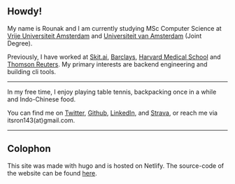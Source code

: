 ## Howdy!

My name is Rounak and I am currently studying MSc Computer Science at [Vrije Universiteit Amsterdam](https://vu.nl/en) and [Universiteit van Amsterdam](https://www.uva.nl/en) (Joint Degree).

Previously, I have worked at [Skit.ai](https://skit.ai), [Barclays](https://home.barclays/), [Harvard Medical School](https://cetbwh.org) and [Thomson Reuters](https://www.thomsonreuters.com/en.html). My primary interests are backend engineering and building cli tools.

---

In my free time, I enjoy playing table tennis, backpacking once in a while and Indo-Chinese food.

You can find me on [Twitter](https://twitter.com/itsron143), [Github](https://github.com/itsron143), [LinkedIn](https://www.linkedin.com/in/itsron143/), and [Strava](https://www.strava.com/athletes/57025908), or reach me via itsron143(at)gmail.com.

---

## Colophon

This site was made with hugo and is hosted on Netlify.
The source-code of the website can be found [here](https://github.com/itsron143/rounakvyas.me).

